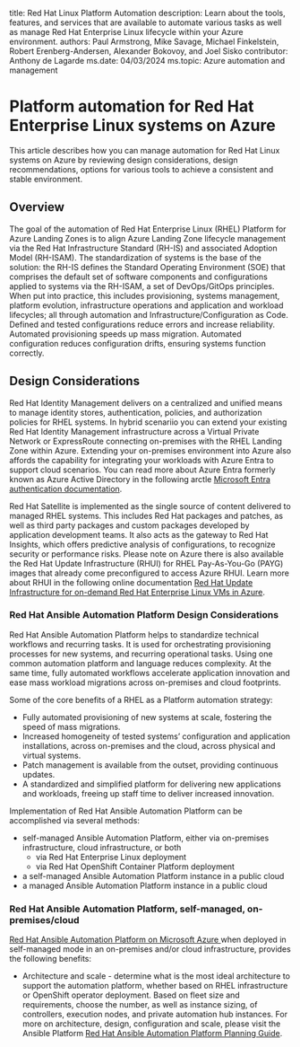 title: Red Hat Linux Platform Automation
description: Learn about the tools, features, and services that are available to automate various tasks as well as manage Red Hat Enterprise Linux lifecycle within your Azure environment.
authors: Paul Armstrong, Mike Savage, Michael Finkelstein, Robert Erenberg-Andersen, Alexander Bokovoy, and Joel Sisko
contributor: Anthony de Lagarde
ms.date: 04/03/2024
ms.topic: Azure automation and management

# Platform automation for Red Hat Enterprise Linux systems on Azure

This article describes how you can manage automation for Red Hat Linux systems on Azure by reviewing design considerations, design recommendations, options for various tools to achieve a consistent and stable 
environment.

## Overview

The goal of the automation of Red Hat Enterprise Linux (RHEL) Platform for Azure Landing Zones is to align Azure Landing Zone lifecycle management via the Red Hat Infrastructure Standard (RH-IS) and associated Adoption Model (RH-ISAM). The standardization of systems is the base of the solution: the RH-IS defines the Standard Operating Environment (SOE) that comprises the default set of software components and configurations applied to systems via the RH-ISAM, a set of DevOps/GitOps principles. When put into practice, this includes provisioning, systems management, platform evolution, infrastructure operations and application and workload lifecycles; all through automation and Infrastructure/Configuration as Code. Defined and tested configurations reduce errors and increase reliability. Automated provisioning speeds up mass migration. Automated configuration reduces configuration drifts, ensuring systems function correctly.  

## Design Considerations

Red Hat Identity Management delivers on a centralized and unified means to manage identity stores, authentication, policies, and authorization policies for RHEL systems. In hybrid scenariio you can extend your existing Red Hat Identity Management infrastructure across a Virtual Private Network or ExpressRoute connecting on-premises with the RHEL Landing Zone within Azure. Extending your on-premises environment into Azure also affords the capability for integrating your workloads with Azure Entra to support cloud scenarios. You can read more about Azure Entra formerly known as Azure Active Directory in the following arctle [Microsoft Entra authentication documentation]( https://learn.microsoft.com/en-us/entra/identity/authentication/).   

Red Hat Satellite is implemented as the single source of content delivered to managed RHEL systems. This includes Red Hat packages and patches, as well as third party packages and custom packages developed by application development teams. It also acts as the gateway to Red Hat Insights, which offers predictive analysis of configurations, to recognize security or performance risks. Please note on Azure there is also available the Red Hat Update Infrastructure (RHUI) for RHEL Pay-As-You-Go (PAYG) images that already come preconfigured to access Azure RHUI. Learn more about RHUI in the following online documentation [Red Hat Update Infrastructure for on-demand Red Hat Enterprise Linux VMs in Azure](https://learn.microsoft.com/en-us/azure/virtual-machines/workloads/redhat/redhat-rhui?tabs=rhel7).

### Red Hat Ansible Automation Platform Design Considerations

Red Hat Ansible Automation Platform helps to standardize technical workflows and recurring tasks. It is used for orchestrating provisioning processes for new systems, and recurring operational tasks. Using one common automation platform and language reduces complexity. At the same time, fully automated workflows accelerate application innovation and ease mass workload migrations across on-premises and cloud footprints. 

Some of the core benefits of a RHEL as a Platform automation strategy: 

- Fully automated provisioning of new systems at scale, fostering the speed of mass migrations. 
- Increased homogeneity of tested systems’ configuration and application installations, across on-premises and the cloud, across physical and virtual systems. 
- Patch management is available from the outset, providing continuous updates. 
- A standardized and simplified platform for delivering new applications and workloads, freeing up staff time to deliver increased innovation. 

Implementation of Red Hat Ansible Automation Platform can be accomplished via several methods: 

- self-managed Ansible Automation Platform, either via on-premises infrastructure, cloud infrastructure, or both 
  - via Red Hat Enterprise Linux deployment
  - via Red Hat OpenShift Container Platform deployment
- a self-managed Ansible Automation Platform instance in a public cloud
- a managed Ansible Automation Platform instance in a public cloud 

### Red Hat Ansible Automation Platform, self-managed, on-premises/cloud

[Red Hat Ansible Automation Platform on Microsoft Azure ](https://www.redhat.com/en/technologies/management/ansible/azure) when deployed in self-managed mode in an on-premises and/or cloud infrastructure, provides the following benefits: 

- Architecture and scale - determine what is the most ideal architecture to support the automation platform, whether based on RHEL infrastructure or OpenShift operator deployment. Based on fleet size and 
  requirements, choose the number, as well as instance sizing, of controllers, execution nodes, and private automation hub instances. For more on architecture, design, configuration and scale, please visit the 
  Ansible Platform [Red Hat Ansible Automation Platform Planning Guide](https://access.redhat.com/documentation/en-us/red_hat_ansible_automation_platform/2.4/html/red_hat_ansible_automation_platform_planning_guide/index). 
